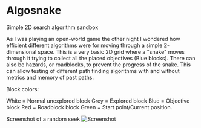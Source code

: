 # Algosnake
Simple 2D search algorithm sandbox


As I was playing an open-world game the other night I wondered how efficient different algorithms were for moving through a simple 2-dimensional space. This is a very basic 2D grid where a "snake" moves through it trying to collect all the placed objectives (Blue blocks). There can also be hazards, or roadblocks, to prevent the progress of the snake. This can allow testing of different path finding algorithms with and without metrics and memory of past paths. 

Block colors:

White = Normal unexplored block
Grey = Explored block
Blue = Objective block
Red = Roadblock block
Green = Start point/Current position.



Screenshot of a random seek
![Screenshot](i.imgur.com/hX7sBSS.jpg)
